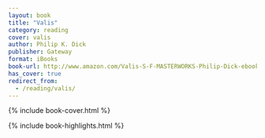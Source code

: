 ```yaml
---
layout: book
title: "Valis"
category: reading
cover: valis
author: Philip K. Dick
publisher: Gateway
format: iBooks
book-url: http://www.amazon.com/Valis-S-F-MASTERWORKS-Philip-Dick-ebook/dp/B003HV0TOQ/ref=tmm_kin_swatch_0?_encoding=UTF8&qid=&sr=
has_cover: true
redirect_from:
  - /reading/valis/
---
```

{% include book-cover.html %}

{% include book-highlights.html %}
